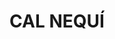 ---
layout: patrimoni-details
title:  "CAL NEQUÍ"
alt_title: null
class: "Edifici"
area: null
protection: null
addition_date: null
cat_code: null
cbp_code: "BCIL EX09"
image: "Cal_Nequi.jpg"
card: null
collections: ["patrimoni-arquitectonic", "bcil-previstos-cbp"]
coordinates:
  - group1:
        - [1.459939865645802, 42.355219714613796]
        - [1.460099818038002, 42.355260822807317]
        - [1.460171477435055, 42.355116587438054]
        - [1.460035899832627, 42.355079405454667]
        - [1.460029659009185, 42.35509309038936]
        - [1.460005560344202, 42.355086508110595]
        - [1.459939865645802, 42.355219714613796]
---
